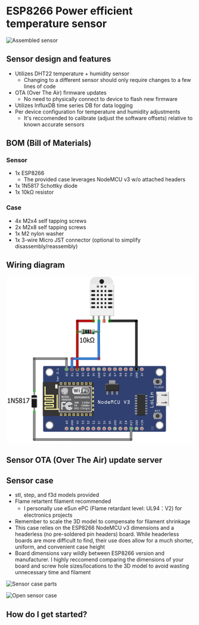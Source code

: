 # ESP8266 Power efficient temperature sensor
![Assembled sensor](/sensor-case/ESP8266_Temp_Sensor_Assembled.png?raw=true)


## Sensor design and features
- Utilizes DHT22 temperature + humidity sensor
    - Changing to a different sensor should only require changes to a few lines of code
- OTA (Over The Air) firmware updates
    - No need to physically connect to device to flash new firmware	
- Utilizes InfluxDB time series DB for data logging
- Per device configuration for temperature and humidity adjustments
    - It's reccomended to calibrate (adjust the software offsets) relative to known accurate sensors

## BOM (Bill of Materials)
### Sensor
- 1x ESP8266
    - The provided case leverages NodeMCU v3 w/o attached headers
- 1x 1N5817 Schottky diode
- 1x 10kΩ resistor

### Case
- 4x M2x4 self tapping screws
- 2x M2x8 self tapping screws
- 1x M2 nylon washer
- 1x 3-wire Micro JST connector (optional to simplify disassembly/reassembly)

## Wiring diagram
![Wiring diagram](/sensor/ESP8266_Temp_Sensor_Wiring_Diagram.png?raw=true)

## Sensor OTA (Over The Air) update server

## Sensor case
- stl, step, and f3d models provided
- Flame retartent filament recommended
    - I personally use eSun ePC (Flame retardant level: UL94：V2) for electronics projects
- Remember to scale the 3D model to compensate for filament shrinkage
- This case relies on the ESP8266 NodeMCU v3 dimensions and a headerless (no pre-soldered pin headers) board. While headerless boards are more difficult to find, their use does allow for a much shorter, uniform, and convenient case height
- Board dimensions vary wildly between ESP8266 version and manufacturer. I highly reccomend comparing the dimensions of your board and screw hole sizes/locations to the 3D model to avoid wasting unnecessary time and filament

![Sensor case parts](/sensor-case/ESP8266_Temp_Sensor_Case_Parts.png?raw=true)

![Open sensor case](/sensor-case/ESP8266_Temp_Sensor_Open_Case.png?raw=true)


## How do I get started?
